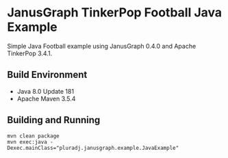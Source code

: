 # JanusGraph TinkerPop Football Java Example

Simple Java Football example using JanusGraph 0.4.0 and Apache TinkerPop 3.4.1.

## Build Environment

* Java 8.0 Update 181
* Apache Maven 3.5.4

## Building and Running

```
mvn clean package
mvn exec:java -Dexec.mainClass="pluradj.janusgraph.example.JavaExample"
```

